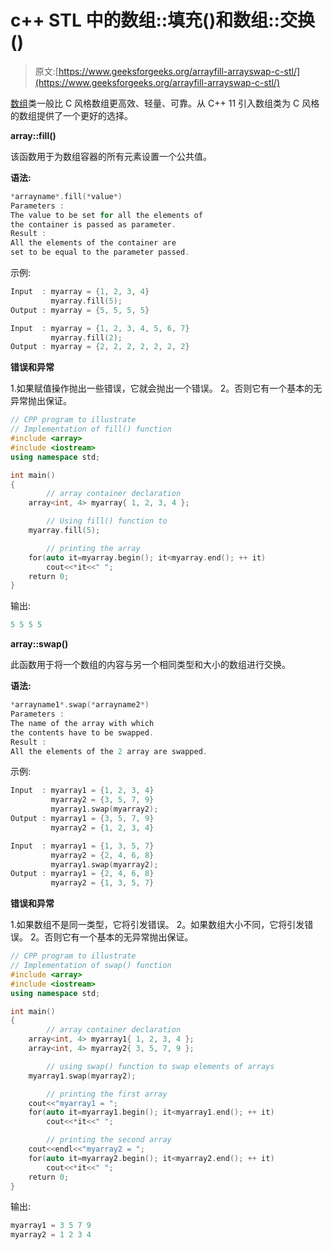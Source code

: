 # c++ STL 中的数组::填充()和数组::交换()

> 原文:[https://www.geeksforgeeks.org/arrayfill-arrayswap-c-stl/](https://www.geeksforgeeks.org/arrayfill-arrayswap-c-stl/)

[数组](https://www.geeksforgeeks.org/array-class-c/)类一般比 C 风格数组更高效、轻量、可靠。从 C++ 11 引入数组类为 C 风格的数组提供了一个更好的选择。

**array::fill()**

该函数用于为数组容器的所有元素设置一个公共值。

**语法:**

```cpp
*arrayname*.fill(*value*)
Parameters :
The value to be set for all the elements of
the container is passed as parameter.
Result :
All the elements of the container are
set to be equal to the parameter passed.

```

示例:

```cpp
Input  : myarray = {1, 2, 3, 4}
         myarray.fill(5);
Output : myarray = {5, 5, 5, 5}

Input  : myarray = {1, 2, 3, 4, 5, 6, 7}
         myarray.fill(2);
Output : myarray = {2, 2, 2, 2, 2, 2, 2}

```

**错误和异常**

1.如果赋值操作抛出一些错误，它就会抛出一个错误。
2。否则它有一个基本的无异常抛出保证。

```cpp
// CPP program to illustrate
// Implementation of fill() function
#include <array>
#include <iostream>
using namespace std;

int main()
{
        // array container declaration
    array<int, 4> myarray{ 1, 2, 3, 4 };

        // Using fill() function to 
    myarray.fill(5);

        // printing the array
    for(auto it=myarray.begin(); it<myarray.end(); ++ it)
        cout<<*it<<" ";
    return 0;
}
```

输出:

```cpp
5 5 5 5

```

**array::swap()**

此函数用于将一个数组的内容与另一个相同类型和大小的数组进行交换。

**语法:**

```cpp
*arrayname1*.swap(*arrayname2*)
Parameters :
The name of the array with which
the contents have to be swapped.
Result :
All the elements of the 2 array are swapped.

```

示例:

```cpp
Input  : myarray1 = {1, 2, 3, 4}
         myarray2 = {3, 5, 7, 9}
         myarray1.swap(myarray2);
Output : myarray1 = {3, 5, 7, 9}
         myarray2 = {1, 2, 3, 4}

Input  : myarray1 = {1, 3, 5, 7}
         myarray2 = {2, 4, 6, 8}
         myarray1.swap(myarray2);
Output : myarray1 = {2, 4, 6, 8}
         myarray2 = {1, 3, 5, 7}

```

**错误和异常**

1.如果数组不是同一类型，它将引发错误。
2。如果数组大小不同，它将引发错误。
2。否则它有一个基本的无异常抛出保证。

```cpp
// CPP program to illustrate
// Implementation of swap() function
#include <array>
#include <iostream>
using namespace std;

int main()
{
        // array container declaration
    array<int, 4> myarray1{ 1, 2, 3, 4 };
    array<int, 4> myarray2{ 3, 5, 7, 9 };

        // using swap() function to swap elements of arrays
    myarray1.swap(myarray2);

        // printing the first array
    cout<<"myarray1 = ";
    for(auto it=myarray1.begin(); it<myarray1.end(); ++ it)
        cout<<*it<<" ";

        // printing the second array
    cout<<endl<<"myarray2 = ";
    for(auto it=myarray2.begin(); it<myarray2.end(); ++ it)
        cout<<*it<<" ";
    return 0;
}
```

输出:

```cpp
myarray1 = 3 5 7 9 
myarray2 = 1 2 3 4 

```